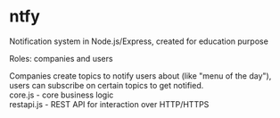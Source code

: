 # ntfy
Notification system in Node.js/Express,  created for education purpose

Roles: companies and users

Companies create topics to notify users about (like "menu of the day"), users can subscribe on certain topics to get notified.<br>
core.js - core business logic <br>
restapi.js - REST API for interaction over HTTP/HTTPS
